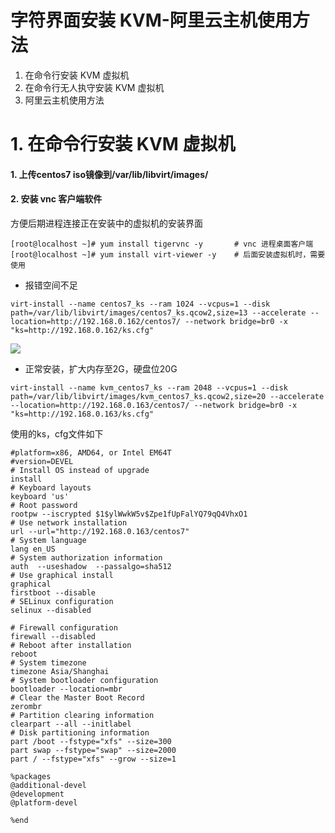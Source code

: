 # 字符界面安装 KVM-阿里云主机使用方法 

1. 在命令行安装 KVM 虚拟机 
2. 在命令行无人执守安装 KVM 虚拟机 
3. 阿里云主机使用方法 

# 1. 在命令行安装 KVM 虚拟机 
#### 1. 上传centos7 iso镜像到/var/lib/libvirt/images/
#### 2. 安装 vnc 客户端软件
方便后期进程连接正在安装中的虚拟机的安装界面
```
[root@localhost ~]# yum install tigervnc -y       # vnc 进程桌面客户端 
[root@localhost ~]# yum install virt-viewer -y    # 后面安装虚拟机时，需要使用 
```





- 报错空间不足
```shell
virt-install --name centos7_ks --ram 1024 --vcpus=1 --disk path=/var/lib/libvirt/images/centos7_ks.qcow2,size=13 --accelerate --location=http://192.168.0.162/centos7/ --network bridge=br0 -x "ks=http://192.168.0.162/ks.cfg"
```
![](https://i.loli.net/2019/03/19/5c90bb97c31ab.png)



- 正常安装，扩大内存至2G，硬盘位20G
```shell
virt-install --name kvm_centos7_ks --ram 2048 --vcpus=1 --disk path=/var/lib/libvirt/images/kvm_centos7_ks.qcow2,size=20 --accelerate --location=http://192.168.0.163/centos7/ --network bridge=br0 -x "ks=http://192.168.0.163/ks.cfg"
```
使用的ks，cfg文件如下
```shell
#platform=x86, AMD64, or Intel EM64T
#version=DEVEL
# Install OS instead of upgrade
install
# Keyboard layouts
keyboard 'us'
# Root password
rootpw --iscrypted $1$ylWwkW5v$Zpe1fUpFalYQ79qQ4VhxO1
# Use network installation
url --url="http://192.168.0.163/centos7"
# System language
lang en_US
# System authorization information
auth  --useshadow  --passalgo=sha512
# Use graphical install
graphical
firstboot --disable
# SELinux configuration
selinux --disabled

# Firewall configuration
firewall --disabled
# Reboot after installation
reboot
# System timezone
timezone Asia/Shanghai
# System bootloader configuration
bootloader --location=mbr
# Clear the Master Boot Record
zerombr
# Partition clearing information
clearpart --all --initlabel
# Disk partitioning information
part /boot --fstype="xfs" --size=300
part swap --fstype="swap" --size=2000
part / --fstype="xfs" --grow --size=1

%packages
@additional-devel
@development
@platform-devel

%end
```
